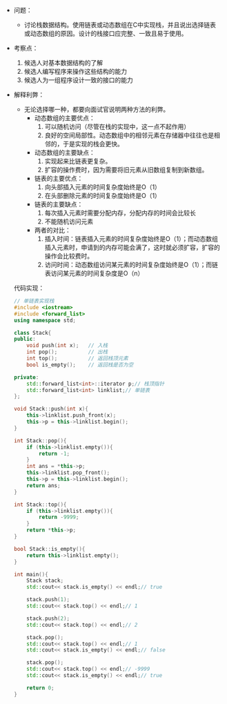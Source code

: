 
- 问题：
    - 讨论栈数据结构。使用链表或动态数组在C中实现栈，并且说出选择链表或动态数组的原因。设计的栈接口应完整、一致且易于使用。
- 考察点：
    1. 候选人对基本数据结构的了解
    2. 候选人编写程序来操作这些结构的能力
    3. 候选人为一组程序设计一致的接口的能力
- 解释利弊：
    - 无论选择哪一种，都要向面试官说明两种方法的利弊。
        - 动态数组的主要优点：
            1. 可以随机访问（尽管在栈的实现中，这一点不起作用）
            2. 良好的空间局部性。动态数组中的相邻元素在存储器中往往也是相邻的，于是实现的栈会更快。
        - 动态数组的主要缺点：
            1. 实现起来比链表更复杂。
            2. 扩容的操作费时，因为需要将旧元素从旧数组复制到新数组。
        - 链表的主要优点：
            1. 向头部插入元素的时间复杂度始终是O（1）
            2. 在头部删除元素的时间复杂度始终是O（1）
        - 链表的主要缺点：
            1. 每次插入元素时需要分配内存，分配内存的时间会比较长
            2. 不能随机访问元素
        - 两者的对比：
            1. 插入时间：链表插入元素的时间复杂度始终是O（1）；而动态数组插入元素时，申请到的内存可能会满了，这时就必须扩容，扩容的操作会比较费时。
            2. 访问时间：动态数组访问某元素的时间复杂度始终是O（1）；而链表访问某元素的时间复杂度是O（n）
    
    代码实现：
    
    ```cpp
    // 单链表实现栈
    #include <iostream>
    #include <forward_list>
    using namespace std;
    
    class Stack{
    public:
        void push(int x);   // 入栈
        int pop();          // 出栈
        int top();          // 返回栈顶元素
        bool is_empty();    // 返回栈是否为空
    
    private:
        std::forward_list<int>::iterator p;// 栈顶指针
        std::forward_list<int> linklist;// 单链表
    };
    
    void Stack::push(int x){
        this->linklist.push_front(x);
        this->p = this->linklist.begin();
    }
    
    int Stack::pop(){
        if (this->linklist.empty()){
            return -1;
        }
        int ans = *this->p;
        this->linklist.pop_front();
        this->p = this->linklist.begin();
        return ans;
    }
    
    int Stack::top(){
        if (this->linklist.empty()){
            return -9999;
        }
        return *this->p;
    }
    
    bool Stack::is_empty(){
        return this->linklist.empty();
    }
    
    int main(){
        Stack stack;
        std::cout<< stack.is_empty() << endl;// true
    
        stack.push(1);
        std::cout<< stack.top() << endl;// 1
    
        stack.push(2);
        std::cout<< stack.top() << endl;// 2
    
        stack.pop();
        std::cout<< stack.top() << endl;// 1
        std::cout<< stack.is_empty() << endl;// false
    
        stack.pop();
        std::cout<< stack.top() << endl;// -9999
        std::cout<< stack.is_empty() << endl;// true
    
        return 0;
    }
    ```
